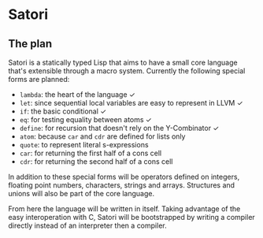 # Satori

## The plan
Satori is a statically typed Lisp that aims to have a small core language that's
extensible through a macro system. Currently the following special forms are
planned:
* `lambda`: the heart of the language ✓
* `let`: since sequential local variables are easy to represent in LLVM ✓
* `if`: the basic conditional ✓
* `eq`: for testing equality between atoms ✓
* `define`: for recursion that doesn't rely on the Y-Combinator ✓
* `atom`: because `car` and `cdr` are defined for lists only
* `quote`: to represent literal s-expressions
* `car`: for returning the first half of a cons cell
* `cdr`: for returning the second half of a cons cell

In addition to these special forms will be operators defined on integers,
floating point numbers, characters, strings and arrays. Structures and unions
will also be part of the core language.

From here the language will be written in itself. Taking advantage of the easy
interoperation with C, Satori will be bootstrapped by writing a compiler
directly instead of an interpreter then a compiler.
